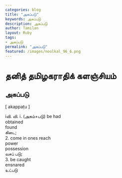 ```yaml
---  
categories: blog  
title: "அகப்படு"
keywords: அகப்படு  
description: அகப்படு
author: Tamilan  
layout: Ruby  
tags:     
- அகப்படு
permalink: "அகப்படு"  
featured: /images/noolkal_96_6.png  
--- 
```

# தனித் தமிழகராதிக் களஞ்சியம்
## அகப்படு

[ akappaṭu ]  
  
iவி. வி. i. (அகம்+படு) be had  
obtained  
found  
கிடை;  
2. come in ones reach  
power  
possession  
வசப் படு;  
3. be caught  
ensnared  
உட்படு